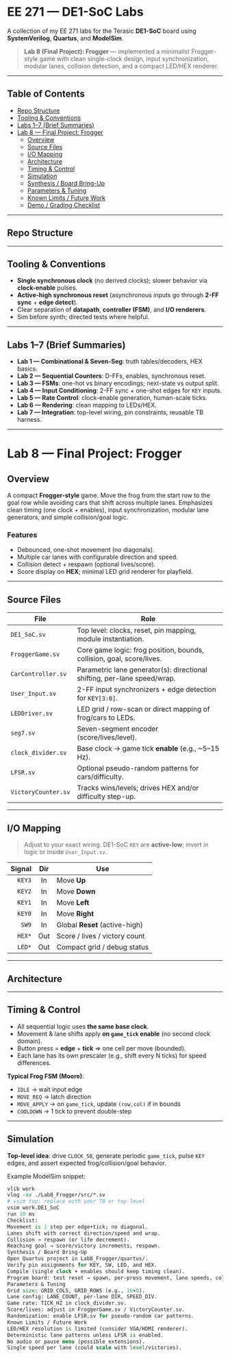 # EE 271 — DE1-SoC Labs

A collection of my EE 271 labs for the Terasic **DE1-SoC** board using **SystemVerilog**, **Quartus**, and **ModelSim**.

> **Lab 8 (Final Project): Frogger** — implemented a minimalist Frogger-style game with clean single-clock design, input synchronization, modular lanes, collision detection, and a compact LED/HEX renderer.

---

## Table of Contents
- [Repo Structure](#repo-structure)
- [Tooling & Conventions](#tooling--conventions)
- [Labs 1–7 (Brief Summaries)](#labs-17-brief-summaries)
- [Lab 8 — Final Project: Frogger](#lab-8--final-project-frogger)
  - [Overview](#overview)
  - [Source Files](#source-files)
  - [I/O Mapping](#io-mapping)
  - [Architecture](#architecture)
  - [Timing & Control](#timing--control)
  - [Simulation](#simulation)
  - [Synthesis / Board Bring-Up](#synthesis--board-bring-up)
  - [Parameters & Tuning](#parameters--tuning)
  - [Known Limits / Future Work](#known-limits--future-work)
  - [Demo / Grading Checklist](#demo--grading-checklist)

---

## Repo Structure


---

## Tooling & Conventions

- **Single synchronous clock** (no derived clocks); slower behavior via **clock-enable** pulses.
- **Active-high synchronous reset** (asynchronous inputs go through **2-FF sync** + **edge detect**).
- Clear separation of **datapath**, **controller (FSM)**, and **I/O renderers**.
- Sim before synth; directed tests where helpful.

---

## Labs 1–7 (Brief Summaries)

- **Lab 1 — Combinational & Seven-Seg**: truth tables/decoders, HEX basics.  
- **Lab 2 — Sequential Counters**: D-FFs, enables, synchronous reset.  
- **Lab 3 — FSMs**: one-hot vs binary encodings; next-state vs output split.  
- **Lab 4 — Input Conditioning**: 2-FF sync + one-shot edges for `KEY` inputs.  
- **Lab 5 — Rate Control**: clock-enable generation, human-scale ticks.  
- **Lab 6 — Rendering**: clean mapping to LEDs/HEX.  
- **Lab 7 — Integration**: top-level wiring, pin constraints, reusable TB harness.

---

# Lab 8 — Final Project: Frogger

## Overview
A compact **Frogger-style** game. Move the frog from the start row to the goal row while avoiding cars that shift across multiple lanes. Emphasizes clean timing (one clock + enables), input synchronization, modular lane generators, and simple collision/goal logic.

### Features
- Debounced, one-shot movement (no diagonals).
- Multiple car lanes with configurable direction and speed.
- Collision detect + respawn (optional lives/score).
- Score display on **HEX**; minimal LED grid renderer for playfield.

---

## Source Files

| File                | Role |
|---------------------|------|
| `DE1_SoC.sv`        | Top level: clocks, reset, pin mapping, module instantiation. |
| `FroggerGame.sv`    | Core game logic: frog position, bounds, collision, goal, score/lives. |
| `CarController.sv`  | Parametric lane generator(s): directional shifting, per-lane speed/wrap. |
| `User_Input.sv`     | 2-FF input synchronizers + edge detection for `KEY[3:0]`. |
| `LEDDriver.sv`      | LED grid / row-scan or direct mapping of frog/cars to LEDs. |
| `seg7.sv`           | Seven-segment encoder (score/lives/level). |
| `clock_divider.sv`  | Base clock → game tick **enable** (e.g., ~5–15 Hz). |
| `LFSR.sv`           | Optional pseudo-random patterns for cars/difficulty. |
| `VictoryCounter.sv` | Tracks wins/levels; drives HEX and/or difficulty step-up. |

---

## I/O Mapping

> Adjust to your exact wiring. DE1-SoC `KEY` are **active-low**; invert in logic or inside `User_Input.sv`.

| Signal | Dir | Use                         |
|-------:|:---:|-----------------------------|
| `KEY3` | In  | Move **Up**                 |
| `KEY2` | In  | Move **Down**               |
| `KEY1` | In  | Move **Left**               |
| `KEY0` | In  | Move **Right**              |
| `SW9`  | In  | Global **Reset** (active-high) |
| `HEX*` | Out | Score / lives / victory count |
| `LED*` | Out | Compact grid / debug status   |

---

## Architecture


---

## Timing & Control

- All sequential logic uses **the same base clock**.  
- Movement & lane shifts apply **on `game_tick` enable** (no second clock domain).  
- Button press = **edge** + **tick** ⇒ one cell per move (bounded).  
- Each lane has its own prescaler (e.g., shift every N ticks) for speed differences.

**Typical Frog FSM (Moore)**:
- `IDLE` → wait input edge  
- `MOVE_REQ` → latch direction  
- `MOVE_APPLY` → on `game_tick`, update `(row,col)` if in bounds  
- `COOLDOWN` → 1 tick to prevent double-step

---

## Simulation

**Top-level idea**: drive `CLOCK_50`, generate periodic `game_tick`, pulse `KEY` edges, and assert expected frog/collision/goal behavior.

Example ModelSim snippet:
```tcl
vlib work
vlog -sv ./Lab8_Frogger/src/*.sv
# vsim top: replace with your TB or top-level
vsim work.DE1_SoC
run 10 ms
Checklist:
Movement is 1 step per edge+tick; no diagonal.
Lanes shift with correct direction/speed and wrap.
Collision → respawn (or life decrement).
Reaching goal → score/victory increments, respawn.
Synthesis / Board Bring-Up
Open Quartus project in Lab8_Frogger/quartus/.
Verify pin assignments for KEY, SW, LED, and HEX.
Compile (single clock + enables should keep timing clean).
Program board: test reset → spawn, per-press movement, lane speeds, collision/goal paths.
Parameters & Tuning
Grid size: GRID_COLS, GRID_ROWS (e.g., 16×8).
Lane config: LANE_COUNT, per-lane DIR, SPEED_DIV.
Game rate: TICK_HZ in clock_divider.sv.
Score/lives: adjust in FroggerGame.sv / VictoryCounter.sv.
Randomization: enable LFSR.sv for pseudo-random car patterns.
Known Limits / Future Work
LED/HEX resolution is limited (consider VGA/HDMI renderer).
Deterministic lane patterns unless LFSR is enabled.
No audio or pause menu (possible extensions).
Single speed per lane (could scale with level/victories).